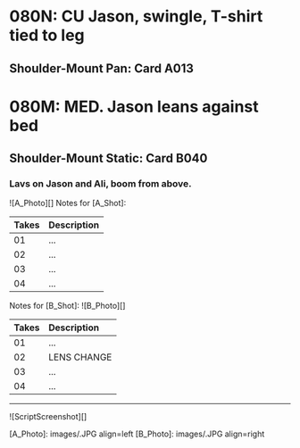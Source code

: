 # 080N: CU Jason, swingle, T-shirt tied to leg
## Shoulder-Mount Pan: Card A013

# 080M: MED. Jason leans against bed
## Shoulder-Mount Static: Card B040

### Lavs on Jason and Ali, boom from above.

![A_Photo][]
Notes for [A_Shot]: 

| Takes | Description |
|:---|:----|
| 01 | ... |
| 02 | ... |
| 03 | ... |
| 04 | ... |

Notes for [B_Shot]: 
![B_Photo][]

| Takes | Description |
|:---|:----|
| 01 | ... |
| 02 | LENS CHANGE |
| 03 | ... |
| 04 | ... |

----

![ScriptScreenshot][]


[A_Photo]:  images/.JPG align=left
[B_Photo]:  images/.JPG align=right
